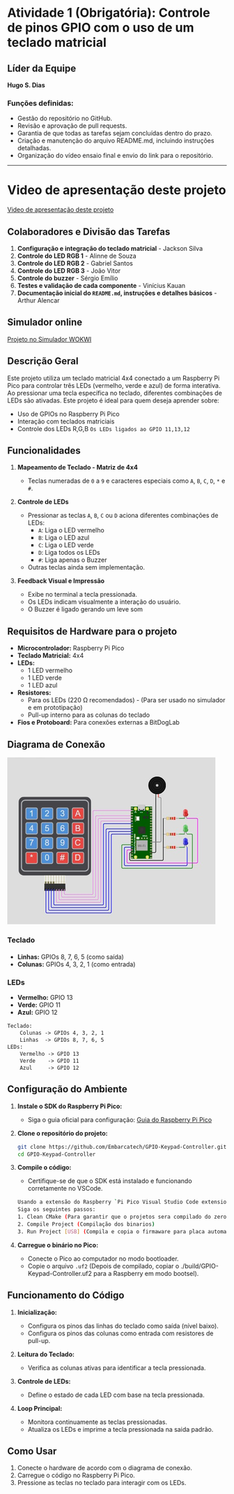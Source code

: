 # **Atividade 1 (Obrigatória): Controle de pinos GPIO com o uso de um teclado matricial**

## **Líder da Equipe**
**Hugo S. Dias**

### Funções definidas:
- Gestão do repositório no GitHub.
- Revisão e aprovação de pull requests.
- Garantia de que todas as tarefas sejam concluídas dentro do prazo.
- Criação e manutenção do arquivo README.md, incluindo instruções detalhadas.
- Organização do vídeo ensaio final e envio do link para o repositório.

---
# Video de apresentação deste projeto

[Video de apresentação deste projeto](https://drive.google.com/file/d/1aoHDodgtcem5vyiYCWFKmKKA3Xvj7X4c/view?usp=sharing "Video de apresentação deste projeto")


## **Colaboradores e Divisão das Tarefas**

1. **Configuração e integração do teclado matricial** - Jackson Silva
2. **Controle do LED RGB 1** - Alinne de Souza
3. **Controle do LED RGB 2** - Gabriel Santos
4. **Controle do LED RGB 3** - João Vitor 
5. **Controle do buzzer** - Sérgio Emílio
6. **Testes e validação de cada componente** - Vinícius Kauan
7. **Documentação inicial do `README.md`, instruções e detalhes básicos** - Arthur Alencar

## **Simulador online**

[Projeto no Simulador WOKWI](https://wokwi.com/projects/420095379931354113 "Projeto no Simulador WOKWI")

## Descrição Geral

Este projeto utiliza um teclado matricial 4x4 conectado a um Raspberry Pi Pico para controlar três LEDs (vermelho, verde e azul) de forma interativa. Ao pressionar uma tecla específica no teclado, diferentes combinações de LEDs são ativadas. Este projeto é ideal para quem deseja aprender sobre:

- Uso de GPIOs no Raspberry Pi Pico
- Interação com teclados matriciais
- Controle dos LEDs R,G,B `Os LEDs ligados ao GPIO 11,13,12`

## Funcionalidades

1. **Mapeamento de Teclado - Matriz de 4x4**

   - Teclas numeradas de `0` a `9` e caracteres especiais como `A`, `B`, `C`, `D`, `*` e `#`.

2. **Controle de LEDs**

   - Pressionar as teclas `A`, `B`, `C` ou `D` aciona diferentes combinações de LEDs:
     - `A`: Liga o LED vermelho
     - `B`: Liga o LED azul
     - `C`: Liga o LED verde
     - `D`: Liga todos os LEDs
     - `#`: Liga apenas o Buzzer
   - Outras teclas ainda sem implementação.

3. **Feedback Visual e Impressão**

   - Exibe no terminal a tecla pressionada.
   - Os LEDs indicam visualmente a interação do usuário.
   - O Buzzer é ligado gerando um leve som

## Requisitos de Hardware para o projeto

- **Microcontrolador:** Raspberry Pi Pico
- **Teclado Matricial:** 4x4
- **LEDs:**
  - 1 LED vermelho
  - 1 LED verde
  - 1 LED azul
- **Resistores:**
  - Para os LEDs (220 Ω recomendados) - (Para ser usado no simulador e em prototipação)
  - Pull-up interno para as colunas do teclado
- **Fios e Protoboard:** Para conexões externas a BitDogLab

## Diagrama de Conexão

[![Mapa de conexões para este projeto](img/componentesconectados.jpg "Mapa de conexões para este projeto")](https://raw.githubusercontent.com/Embarcatech/GPIO-Keypad-Controller/refs/heads/main/img/componentesconectados.jpg "Mapa de conexões para este projeto")

### Teclado

####
- **Linhas:** GPIOs 8, 7, 6, 5 (como saída)
- **Colunas:** GPIOs 4, 3, 2, 1 (como entrada)

### LEDs

- **Vermelho:** GPIO 13
- **Verde:** GPIO 11
- **Azul:** GPIO 12

```
Teclado:
    Colunas -> GPIOs 4, 3, 2, 1
    Linhas  -> GPIOs 8, 7, 6, 5
LEDs:
    Vermelho -> GPIO 13
    Verde    -> GPIO 11
    Azul     -> GPIO 12
```

## Configuração do Ambiente

1. **Instale o SDK do Raspberry Pi Pico:**

   - Siga o guia oficial para configuração: [Guia do Raspberry Pi Pico](https://www.raspberrypi.com/documentation/microcontrollers/)

2. **Clone o repositório do projeto:**

   ```bash
   git clone https://github.com/Embarcatech/GPIO-Keypad-Controller.git
   cd GPIO-Keypad-Controller
   ```

3. **Compile o código:**

   - Certifique-se de que o SDK está instalado e funcionando corretamente no VSCode.

   ```bash
   Usando a extensão do Raspberry `Pi Pico Visual Studio Code extension`
   Siga os seguintes passos:
   1. Clean CMake (Para garantir que o projetos sera compilado do zero)
   2. Compile Project (Compilação dos binarios)
   3. Run Project [USB] (Compila e copia o firmaware para placa automaticamente)
   ```

4. **Carregue o binário no Pico:**

   - Conecte o Pico ao computador no modo bootloader.
   - Copie o arquivo `.uf2` (Depois de compilado, copiar o ./build/GPIO-Keypad-Controller.uf2  para a Raspberry em modo bootsel).

## Funcionamento do Código

1. **Inicialização:**

   - Configura os pinos das linhas do teclado como saída (nível baixo).
   - Configura os pinos das colunas como entrada com resistores de pull-up.

2. **Leitura do Teclado:**

   - Verifica as colunas ativas para identificar a tecla pressionada.

3. **Controle de LEDs:**

   - Define o estado de cada LED com base na tecla pressionada.

4. **Loop Principal:**

   - Monitora continuamente as teclas pressionadas.
   - Atualiza os LEDs e imprime a tecla pressionada na saida padrão.

## Como Usar

1. Conecte o hardware de acordo com o diagrama de conexão.
2. Carregue o código no Raspberry Pi Pico.
3. Pressione as teclas no teclado para interagir com os LEDs.
